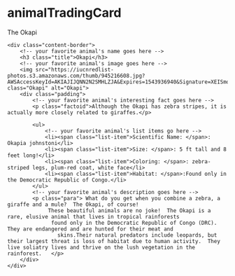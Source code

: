 # animalTradingCard
The Okapi


<html>
<head>
	<meta charset="utf-8">
	<title>Animal Trading Cards</title>
<!--    <link rel="stylesheet" type="text/css" href="css/main.css" media="screen">-->
<link rel="stylesheet"  href="styles.css">
<body>


	<div class="content-border">
		<!-- your favorite animal's name goes here -->
		<h3 class="title">Okapi</h3>
		<!-- your favorite animal's image goes here -->
		<img src="https://iucnredlist-photos.s3.amazonaws.com/thumb/945216608.jpg?AWSAccessKeyId=AKIAJIJQNN2N2SMHLZJA&Expires=1543936940&Signature=XEISmoUyZXRawVdbjVT2yGCwxsI%3D" class="Okapi" alt="Okapi">
		<div class="padding">
			<!-- your favorite animal's interesting fact goes here -->
			<p class="factoid">Although the Okapi has zebra stripes, it is actually more closely related to giraffes.</p>

			<ul>
				<!-- your favorite animal's list items go here -->
				<li><span class="list-item">Scientific Name: </span>: Okapia johnstoni</li>
				<li><span class="list-item">Size: </span>: 5 ft tall and 8 feet long!</li>
				<li><span class="list-item">Coloring: </span>: zebra-striped legs, plum-red coat, white face</li>
				<li><span class="list-item">Habitat: </span>:Found only in the Democratic Republic of Congo.</li>
			</ul>
			<!-- your favorite animal's description goes here -->
			<p class="para"> What do you get when you combine a zebra, a giraffe and a mule?  The Okapi, of course!
				 These beautiful animals are no joke!  The Okapi is a rare, elusive animal that lives in tropical rainforests
				  found only in the Democratic Republic of Congo (DRC). They are endangered and are hunted for their meat and
					skins.Their natural predators include leopards, but their largest threat is loss of habitat due to human activity.  They live soliatry lives and thrive on the lush vegetation in the rainforest.   </p>
		</div>
	</div>
</body>
</html>
